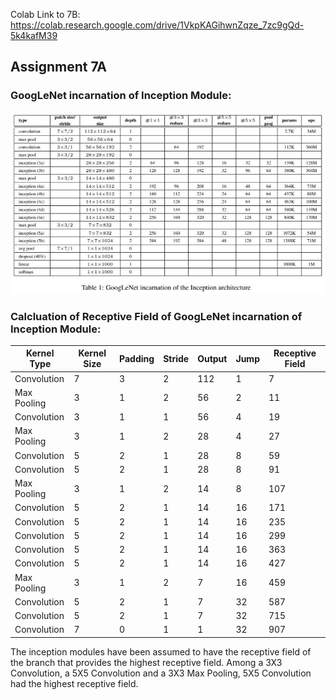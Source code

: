 Colab Link to 7B: https://colab.research.google.com/drive/1VkpKAGihwnZqze_7zc9gQd-5k4kafM39

## Assignment 7A

### GoogLeNet incarnation of Inception Module:

![](https://github.com/navneetteotia/EVA/blob/master/Project_7/GoogleNet.JPG)

### Calcluation of Receptive Field of GoogLeNet incarnation of Inception Module:

 | Kernel Type | Kernel Size | Padding | Stride | Output | Jump | Receptive Field | 
 | --- | --- | --- | --- | --- | --- | --- | 
 | Convolution | 7 | 3 | 2 | 112 | 1 | 7 | 
 | Max Pooling | 3 | 1 | 2 | 56 | 2 | 11 | 
 | Convolution | 3 | 1 | 1 | 56 | 4 | 19 | 
 | Max Pooling | 3 | 1 | 2 | 28 | 4 | 27 | 
 | Convolution | 5 | 2 | 1 | 28 | 8 | 59 | 
 | Convolution | 5 | 2 | 1 | 28 | 8 | 91 | 
 | Max Pooling | 3 | 1 | 2 | 14 | 8 | 107 | 
 | Convolution | 5 | 2 | 1 | 14 | 16 | 171 | 
 | Convolution | 5 | 2 | 1 | 14 | 16 | 235 | 
 | Convolution | 5 | 2 | 1 | 14 | 16 | 299 | 
 | Convolution | 5 | 2 | 1 | 14 | 16 | 363 | 
 | Convolution | 5 | 2 | 1 | 14 | 16 | 427 | 
 | Max Pooling | 3 | 1 | 2 | 7 | 16 | 459 | 
 | Convolution | 5 | 2 | 1 | 7 | 32 | 587 | 
 | Convolution | 5 | 2 | 1 | 7 | 32 | 715 | 
 | Convolution | 7 | 0 | 1 | 1 | 32 | 907 | 
 
The inception modules have been assumed to have the receptive field of the branch that provides the highest receptive field. Among a 3X3 Convolution, a 5X5 Convolution and a 3X3 Max Pooling, 5X5 Convolution had the highest receptive field. 

